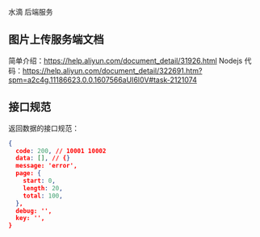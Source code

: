 水滴 后端服务

## 图片上传服务端文档
简单介绍：https://help.aliyun.com/document_detail/31926.html
Nodejs 代码：https://help.aliyun.com/document_detail/322691.htm?spm=a2c4g.11186623.0.0.1607566aUI6l0V#task-2121074

## 接口规范
返回数据的接口规范：

```json
{
  code: 200, // 10001 10002
  data: [], // {}
  message: 'error',
  page: {
    start: 0,
    length: 20,
    total: 100,
  },
  debug: '',
  key: '',
}
```
